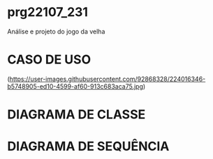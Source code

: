 # prg22107_231
Análise e projeto do jogo da velha

# CASO DE USO
(https://user-images.githubusercontent.com/92868328/224016346-b5748905-ed10-4599-af60-913c683aca75.jpg)
</div>

# DIAGRAMA DE CLASSE

# DIAGRAMA DE SEQUÊNCIA

